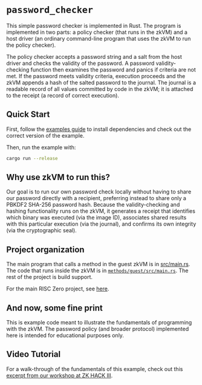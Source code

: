 # `password_checker`

This simple password checker is implemented in Rust. The program is implemented in two parts: a policy checker (that runs in the zkVM) and a host driver (an ordinary command-line program that uses the zkVM to run the policy checker).

The policy checker accepts a password string and a salt from the host driver and checks the validity of the password. A password validity-checking function then examines the password and panics if criteria are not met. If the password meets validity criteria, execution proceeds and the zkVM appends a hash of the salted password to the journal. The journal is a readable record of all values committed by code in the zkVM; it is attached to the receipt (a record of correct execution).

## Quick Start

First, follow the [examples guide] to install dependencies and check out the correct version of the example.

Then, run the example with:

```bash
cargo run --release
```

## Why use zkVM to run this?

Our goal is to run our own password check locally without having to share our password directly with a recipient, preferring instead to share only a PBKDF2 SHA-256 password hash.
Because the validity-checking and hashing functionality runs on the zkVM, it generates a receipt that identifies which binary was executed (via the image ID), associates shared results with this particular execution (via the journal), and confirms its own integrity (via the cryptographic seal).

## Project organization

The main program that calls a method in the guest zkVM is in [src/main.rs](src/main.rs).
The code that runs inside the zkVM is in [`methods/guest/src/main.rs`](methods/guest/src/main.rs).
The rest of the project is build support.

For the main RISC Zero project, see [here](https://github.com/risc0/risc0).

## And now, some fine print

This is example code meant to illustrate the fundamentals of programming with the zkVM. The password policy (and broader protocol) implemented here is intended for educational purposes only.

## Video Tutorial

For a walk-through of the fundamentals of this example, check out this [excerpt from our workshop at ZK HACK III](https://www.youtube.com/watch?v=Yg_BGqj_6lg\&list=PLcPzhUaCxlCgig7ofeARMPwQ8vbuD6hC5\&index=5).

[examples guide]: https://dev.risczero.com/api/zkvm/examples/#running-the-examples
